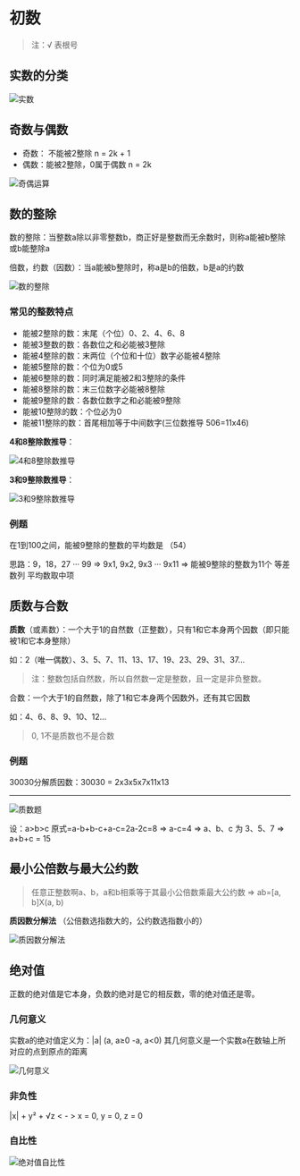 # 初数

> 注：√ 表根号

## 实数的分类

![实数](images/real-number.png)

## 奇数与偶数

* 奇数： 不能被2整除 n = 2k + 1
* 偶数：能被2整除，0属于偶数 n = 2k

![奇偶运算](images/uneven-even.png)

## 数的整除

数的整除：当整数a除以非零整数b，商正好是整数而无余数时，则称a能被b整除或b能整除a

倍数，约数（因数）：当a能被b整除时，称a是b的倍数，b是a的约数

![数的整除](images/divide.png)

### 常见的整数特点

* 能被2整除的数：末尾（个位）0、2、4、6、8
* 能被3整数的数：各数位之和必能被3整除
* 能被4整除的数：末两位（个位和十位）数字必能被4整除
* 能被5整除的数：个位为0或5
* 能被6整除的数：同时满足能被2和3整除的条件
* 能被8整除的数：末三位数字必能被8整除
* 能被9整除的数：各数位数字之和必能被9整除
* 能被10整除的数：个位必为0
* 能被11整除的数：首尾相加等于中间数字(三位数推导 506=11x46)

**4和8整除数推导**：

![4和8整除数推导](images/4和8整除数推导.jpg)

**3和9整除数推导**：

![3和9整除数推导](images/3和9整除数推导.jpg)

### 例题

在1到100之间，能被9整除的整数的平均数是 （54）

思路：9，18，27 ··· 99 => 9x1, 9x2, 9x3 ··· 9x11 => 能被9整除的整数为11个 等差数列 平均数取中项

## 质数与合数

**质数**（或素数）：一个大于1的自然数（正整数），只有1和它本身两个因数（即只能被1和它本身整除）

如：2（唯一偶数）、3、5、7、11、13、17、19、23、29、31、37...

> 注：整数包括自然数，所以自然数一定是整数，且一定是非负整数。

合数：一个大于1的自然数，除了1和它本身两个因数外，还有其它因数

如：4、6、8、9、10、12...

> 0, 1不是质数也不是合数

### 例题

30030分解质因数：30030 = 2x3x5x7x11x13

---

![质数题](images/质数题1.jpg)

设：a>b>c 原式=a-b+b-c+a-c=2a-2c=8 => a-c=4 => a、b、c 为 3、5、7 => a+b+c = 15

## 最小公倍数与最大公约数

> 任意正整数啊a、b，a和b相乘等于其最小公倍数乘最大公约数 => ab=[a, b]X(a, b)

**质因数分解法** （公倍数选指数大的，公约数选指数小的）

![质因数分解法](images/分解质因数.jpg)

## 绝对值

正数的绝对值是它本身，负数的绝对是它的相反数，零的绝对值还是零。

### 几何意义

实数a的绝对值定义为：|a| (a, a≥0 -a, a<0) 其几何意义是一个实数a在数轴上所对应的点到原点的距离

![几何意义](images/绝对值几何意义.jpg)

### 非负性

|x| + y² + √z < - > x = 0, y = 0, z = 0

### 自比性

![绝对值自比性](images/绝对值自比性.jpg)

